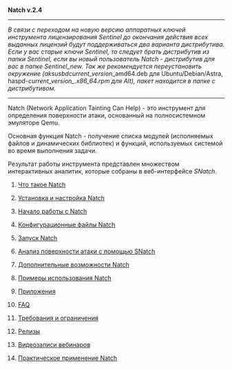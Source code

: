 
**Natch v.2.4**

____
_В связи с переходом на новую версию аппаратных ключей инструмента лицензирования Sentinel до окончания действия всех выданных лицензий будут поддерживаться два варианта дистрибутива. Если у вас старые ключи Sentinel, то следует брать дистрибутив из папки Sentinel, если вы новый пользователь *Natch* - дистрибутив для вас в папке Sentinel_new. Так же рекомендуется переустановить окружение (aksusbd_*current_version*\_amd64.deb для Ubuntu/Debian/Astra, haspd-_*current_version*\_.x86_64.rpm для Alt), пакет находится в папке с дистрибутивом._
____

Natch (Network Application Tainting Can Help) - это инструмент для определения поверхности атаки, основанный на полносистемном эмуляторе Qemu.

Основная функция Natch - получение списка модулей (исполняемых файлов и динамических библиотек) и функций, используемых системой во время выполнения задачи.

Результат работы инструмента представлен множеством интерактивных аналитик, которые собраны в веб-интерфейсе *SNatch*.

1. [Что такое Natch](1_natch.md)

1. [Установка и настройка Natch](2_setup.md)

1. [Начало работы с Natch](3_quickstart.md)

1. [Конфигурационные файлы Natch](4_configs.md)

1. [Запуск Natch](5_launch.md)

1. [Анализ поверхности атаки с помощью SNatch](6_snatch.md)

1. [Дополнительные возможности Natch](7_additional.md)

1. [Примеры использования Natch](8_applications.md)

1. [Приложения](9_appendix.md)

1. [FAQ](2_quickstart.md#faq)

1. [Требования и ограничения](9_appendix.md#app_requirements)

1. [Релизы](9_appendix.md#app_releases)

1. [Видеозаписи вебинаров](https://nextcloud.ispras.ru/index.php/s/natch_webinars)

1. [Практическое применение Natch](trophies.md)
